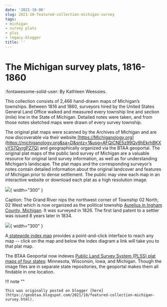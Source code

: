 ```yaml
---
date: '2021-10-06'
slug: 2021-10-featured-collection-michigan-survey
tags:
- michigan
- survey plats
- plss
- legacy-blogger
title: ''
---
```


# The Michigan survey plats, 1816-1860 

:fontawesome-solid-user: By Kathleen Weessies.

This collection consists of 2,466 hand-drawn maps of Michigan’s townships. Between 1816 and 1860, surveyors hired by the United States General Land Office walked and measured every township line and section (mile) line in the State of Michigan. Detailed notes were taken, and from those notes sketched maps were drawn of every survey township. <!-- more --> 

The original plat maps were scanned by the Archives of Michigan and are now discoverable via their website[ ](https://michiganology.org&sa=D&sntz=1&usg=AFQjCNE5z99Qv9hEkrhBKXvYS7QvrgPZ7Q)[https://Michiganology.org](https://michiganology.org&sa=D&sntz=1&usg=AFQjCNE5z99Qv9hEkrhBKXvYS7QvrgPZ7Q) and geographically organized via the BTAA geoportal. The original plat maps of the public land survey of Michigan are a valuable resource for original land survey information, as well as for understanding Michigan’s landscape. The plat maps and the corresponding surveyor’s notes contain detailed information about the original landcover and features of Michigan prior to dense settlement. The public may view each map in an interactive website or download each plat as a high resolution image. 

[![](https://blogger.googleusercontent.com/img/a/AVvXsEiiVbYtLw4HweqkIcPSiCIA67KnJxhFeeAgLVPXIFrJz6j335PWlY5nF-hN8PHq77TLUwdDppdrrafAf_wsudOywCvJKsjE-NckUMh2u_1-5iO6xfWVh-pqEUk5qVLHpNXLzN0QDAVHLg2fZoEywhZdPZ0_Tjt35pnRslTJATy6gAynm7wZyLn1VmClJg=w612-h640)](https://blogger.googleusercontent.com/img/a/AVvXsEiiVbYtLw4HweqkIcPSiCIA67KnJxhFeeAgLVPXIFrJz6j335PWlY5nF-hN8PHq77TLUwdDppdrrafAf_wsudOywCvJKsjE-NckUMh2u_1-5iO6xfWVh-pqEUk5qVLHpNXLzN0QDAVHLg2fZoEywhZdPZ0_Tjt35pnRslTJATy6gAynm7wZyLn1VmClJg=s669){ width="300" }

Caption: The Grand River nips the northwest corner of Township 02 North, 02 West which is now organized as the political township [Aurelius in Ingham County, Michigan](https://geo.btaa.org/catalog/F945f5c06-2e75-47eb-bd00-bab8cc1ddb8d&sa=D&sntz=1&usg=AFQjCNE_zn7jYIFazkzZjhkKxe5SK7t94g). It was surveyed in 1826. The first land patent to a settler was issued 8 years later in 1834. 

[![](https://blogger.googleusercontent.com/img/a/AVvXsEjMyjT51Hgd2IKGv90Ht5IhfgDiRbNsLt6And4d-0tCxoamqUkU00ElQu7Jx0iuNAgqKgcWofUfnroVBBthLtLN1F6EggTnD-uJ0xrn9lRkU1wkZCsLW3ovbM1JbYWmmKl1xuzfIYxMk4cxLyyu9Oq4W3N3RV92oMjjmJueMmUzk_OEVXuKEgow5asSMQ=w638-h640)](https://blogger.googleusercontent.com/img/a/AVvXsEjMyjT51Hgd2IKGv90Ht5IhfgDiRbNsLt6And4d-0tCxoamqUkU00ElQu7Jx0iuNAgqKgcWofUfnroVBBthLtLN1F6EggTnD-uJ0xrn9lRkU1wkZCsLW3ovbM1JbYWmmKl1xuzfIYxMk4cxLyyu9Oq4W3N3RV92oMjjmJueMmUzk_OEVXuKEgow5asSMQ=s436){ width="300" }

A[ ](https://geo.btaa.org/catalog/F06a-03&sa=D&sntz=1&usg=AFQjCNHCNF1ERdXa_731XU2tlKaIiegS_Q)[statewide index map](https://geo.btaa.org/catalog/F06a-03&sa=D&sntz=1&usg=AFQjCNHCNF1ERdXa_731XU2tlKaIiegS_Q) provides a point-and-click interface to reach any map -- click on the map and below the index diagram a link will take you to that plat map. 

The BTAA Geoportal now indexes [Public Land Survey System (PLSS) plat maps of four states](https://geo.btaa.org/catalog/F77f-0001&sa=D&sntz=1&usg=AFQjCNF5RBYVV3HrAzu_s6dkhag-DTKP2Q): Minnesota, Wisconsin, Iowa, and Michigan. Though the image files are in separate state repositories, the geoportal makes them all findable in one location.

!!! note ""

	This was originally posted on blogger [here](https://geobtaa.blogspot.com/2021/10/featured-collection-michigan-survey.html).

